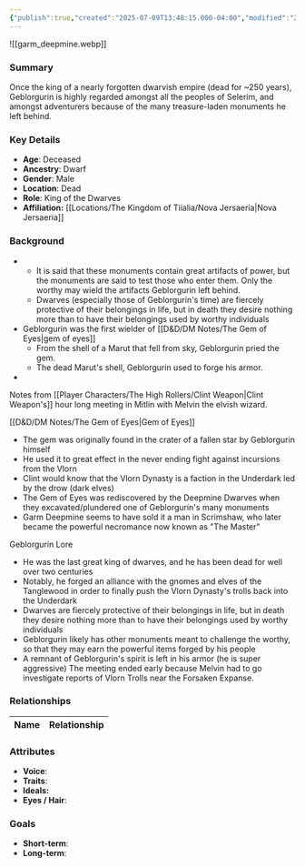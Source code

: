 ```yaml
---
{"publish":true,"created":"2025-07-09T13:48:15.000-04:00","modified":"2025-07-09T13:50:25.032-04:00","published":"2025-07-09T13:50:25.032-04:00","cssclasses":"","Age":"Deceased","Ancestry":"Dwarf","Gender":"Male","Location":["Dead"],"Role":["King of the Dwarves"],"Affiliation":["[[Nova Jersaeria]]"]}
---
```



![[garm_deepmine.webp]]
### Summary
Once the king of a nearly forgotten dwarvish empire (dead for ~250 years), Geblorgurin is highly regarded amongst all the peoples of Selerim, and amongst adventurers because of the many treasure-laden monuments he left behind.

### Key Details
- **Age**: Deceased
- **Ancestry**: Dwarf
- **Gender**: Male
- **Location**: Dead
- **Role**: King of the Dwarves
- **Affiliation:** [[Locations/The Kingdom of Tiialia/Nova Jersaeria\|Nova Jersaeria]]

### Background
- 
	- It is said that these monuments contain great artifacts of power, but the monuments are said to test those who enter them. Only the worthy may wield the artifacts Geblorgurin left behind.
	- Dwarves (especially those of Geblorgurin's time) are fiercely protective of their belongings in life, but in death they desire nothing more than to have their belongings used by worthy individuals
- Geblorgurin was the first wielder of [[D&D/DM Notes/The Gem of Eyes\|gem of eyes]]
	- From the shell of a Marut that fell from sky, Geblorgurin pried the gem.
	- The dead Marut's shell, Geblorgurin used to forge his armor.
-
Notes from [[Player Characters/The High Rollers/Clint Weapon\|Clint Weapon's]] hour long meeting in Mitlin with Melvin the elvish wizard.

  [[D&D/DM Notes/The Gem of Eyes\|Gem of Eyes]]

- The gem was originally found in the crater of a fallen star by Geblorgurin himself
- He used it to great effect in the never ending fight against incursions from the Vlorn
- Clint would know that the Vlorn Dynasty is a faction in the Underdark led by the drow (dark elves)
- The Gem of Eyes was rediscovered by the Deepmine Dwarves when they excavated/plundered one of Geblorgurin's many monuments
- Garm Deepmine seems to have sold it a man in Scrimshaw, who later became the powerful necromance now known as "The Master"

Geblorgurin Lore

- He was the last great king of dwarves, and he has been dead for well over two centuries
- Notably, he forged an alliance with the gnomes and elves of the Tanglewood in order to finally push the Vlorn Dynasty's trolls back into the Underdark
- Dwarves are fiercely protective of their belongings in life, but in death they desire nothing more than to have their belongings used by worthy individuals
- Geblorgurin likely has other monuments meant to challenge the worthy, so that they may earn the powerful items forged by his people
- A remnant of Geblorgurin's spirit is left in his armor (he is super aggressive)
The meeting ended early because Melvin had to go investigate reports of Vlorn Trolls near the Forsaken Expanse.

### Relationships

| Name  | Relationship |
| ----- | ------------ |

### Attributes
- **Voice**:
- **Traits**:  
- **Ideals:**
- **Eyes / Hair**:  

### Goals
- **Short-term**:  
- **Long-term**:  
